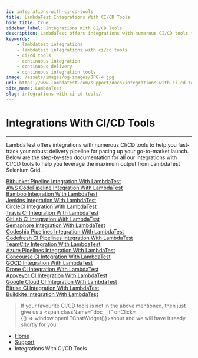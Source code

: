 ```yaml
---
id: integrations-with-ci-cd-tools
title: LambdaTest Integrations With CI/CD Tools
hide_title: true
sidebar_label: Integrations With CI/CD Tools 
description: LambdaTest offers integrations with numerous CI/CD tools to help you fast-track your robust delivery pipeline for pacing up your go-to-market launch. 
keywords:
    - lambdatest integrations
    - lambdatest integrations with ci/cd tools
    - ci/cd tools
    - continuous integration
    - continuous delivery
    - continuous integration tools
image: /assets/images/og-images/JPG-4.jpg
url: https://www.lambdatest.com/support/docs/integrations-with-ci-cd-tools/
site_name: LambdaTest
slug: integrations-with-ci-cd-tools/
---
```


<script type="application/ld+json"
      dangerouslySetInnerHTML={{ __html: JSON.stringify({
       "@context": "https://schema.org",
        "@type": "BreadcrumbList",
        "itemListElement": [{
          "@type": "ListItem",
          "position": 1,
          "name": "Home",
          "item": "https://www.lambdatest.com"
        },{
          "@type": "ListItem",
          "position": 2,
          "name": "Support",
          "item": "https://www.lambdatest.com/support/docs/"
        },{
          "@type": "ListItem",
          "position": 3,
          "name": "Integrations With CI/CD Tools",
          "item": "https://www.lambdatest.com/support/docs/integrations-with-ci-cd-tools/"
        }]
      })
    }}
></script>

# Integrations With CI/CD Tools
***
LambdaTest offers integrations with numerous CI/CD tools to help you fast-track your robust delivery pipeline for pacing up your go-to-market launch. Below are the step-by-step documentation for all our integrations with CI/CD tools to help you leverage the maximum output from LambdaTest Selenium Grid.

<div className="download_btn mb-10">
<a href="https://www.lambdatest.com/support/docs/bitbucket-pipelines-integration-with-lambdatest/">Bitbucket Pipeline Integration With LambdaTest</a>
</div>

<div className="download_btn mb-10">
<a href="https://www.lambdatest.com/support/docs/aws-codepipeline-integration-with-lambdatest/">AWS CodePipeline Integration With LambdaTest</a>
</div>

<div className="download_btn mb-10">
<a href="https://www.lambdatest.com/support/docs/bamboo-integration-with-lambdatest/">Bamboo Integration With LambdaTest</a>
</div>

<div className="download_btn mb-10">
<a href="https://www.lambdatest.com/support/docs/jenkins-with-lambdatest/">Jenkins Integration With LambdaTest</a>
</div>

<div className="download_btn mb-10">
<a href="https://www.lambdatest.com/support/docs/circleci-integration-with-lambdatest/">CircleCI Integration With LambdaTest</a>
</div>

<div className="download_btn mb-10">
<a href="https://www.lambdatest.com/support/docs/travis-ci-with-lambdatest/">Travis CI Integration With LambdaTest</a>
</div>

<div className="download_btn mb-10">
<a href="https://www.lambdatest.com/support/docs/gitlab-ci-integration-with-lambdatest/">GitLab CI Integration With LambdaTest</a>
</div>

<div className="download_btn mb-10">
<a href="https://www.lambdatest.com/support/docs/semaphore-integration-with-lambdatest/">Semaphore Integration With LambdaTest</a>
</div>

<div className="download_btn mb-10">
<a href="https://www.lambdatest.com/support/docs/codeship-integration-with-lambdatest/">Codeship Pipelines Integration With LambdaTest</a>
</div>

<div className="download_btn mb-10">
<a href="https://www.lambdatest.com/support/docs/codefresh-ci-integration-with-lambdatest/">Codefresh CI Pipelines Integration With LambdaTest</a>
</div>

<div className="download_btn mb-10">
<a href="https://www.lambdatest.com/support/docs/teamcity-integration-with-lambdatest/">TeamCity Integration With LambdaTest</a>
</div>

<div className="download_btn mb-10">
<a href="https://www.lambdatest.com/support/docs/integrate-azure-pipelines-with-lambdatest/">Azure Pipelines Integration With LambdaTest</a>
</div>

<div className="download_btn mb-10">
<a href="https://www.lambdatest.com/support/docs/selenium-testing-with-concourse-ci-and-lambdatest/">Concourse CI Integration With LambdaTest</a>
</div>

<div className="download_btn mb-10">
<a href="https://www.lambdatest.com/support/docs/gocd-integration-with-lambdatest/">GOCD Integration With LambdaTest</a>
</div>

<div className="download_btn mb-10">
<a href="https://www.lambdatest.com/support/docs/drone-ci-integration-with-lambdatest/">Drone CI Integration With LambdaTest</a>
</div>

<div className="download_btn mb-10">
<a href="https://www.lambdatest.com/support/docs/appveyor-ci-integration/">Appveyor CI Integration With LambdaTest</a>
</div>

<div className="download_btn mb-10">
<a href="https://www.lambdatest.com/support/docs/google-cloud-ci-integration/">Google Cloud CI Integration With LambdaTest</a>
</div>

<div className="download_btn mb-10">
<a href="https://www.lambdatest.com/support/docs/bitrise-integration/">Bitrise CI Integration With LambdaTest</a>
</div>

<div className="download_btn mb-10">
<a href="https://www.lambdatest.com/support/docs/buildkite-integration-with-lambdatest/">Buildkite Integration With LambdaTest</a>
</div>

>If your favourite CI/CD tools is not in the above mentioned, then just give us a <span className="doc__lt" onClick={() => window.openLTChatWidget()}>shout</span> and we will have it ready shortly for you.

<nav aria-label="breadcrumbs">
  <ul className="breadcrumbs">
    <li className="breadcrumbs__item">
      <a className="breadcrumbs__link" target="_self" href="https://www.lambdatest.com">
        Home
      </a>
    </li>
    <li className="breadcrumbs__item">
      <a className="breadcrumbs__link" target="_self" href="https://www.lambdatest.com/support/docs/">
        Support
      </a>
    </li>
    <li className="breadcrumbs__item breadcrumbs__item--active">
      <span className="breadcrumbs__link">
       Integrations With CI/CD Tools
      </span>
    </li>
  </ul>
</nav>